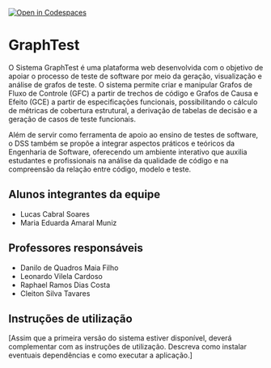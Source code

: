 [![Open in Codespaces](https://classroom.github.com/assets/launch-codespace-2972f46106e565e64193e422d61a12cf1da4916b45550586e14ef0a7c637dd04.svg)](https://classroom.github.com/open-in-codespaces?assignment_repo_id=20616310)
# GraphTest

O Sistema GraphTest é uma plataforma web desenvolvida com o objetivo de apoiar o processo de teste de software por meio da geração, visualização e análise de grafos de teste. O sistema permite criar e manipular Grafos de Fluxo de Controle (GFC) a partir de trechos de código e Grafos de Causa e Efeito (GCE) a partir de especificações funcionais, possibilitando o cálculo de métricas de cobertura estrutural, a derivação de tabelas de decisão e a geração de casos de teste funcionais.

Além de servir como ferramenta de apoio ao ensino de testes de software, o DSS também se propõe a integrar aspectos práticos e teóricos da Engenharia de Software, oferecendo um ambiente interativo que auxilia estudantes e profissionais na análise da qualidade de código e na compreensão da relação entre código, modelo e teste.

## Alunos integrantes da equipe

* Lucas Cabral Soares
* Maria Eduarda Amaral Muniz

## Professores responsáveis

* Danilo de Quadros Maia Filho
* Leonardo Vilela Cardoso
* Raphael Ramos Dias Costa
* Cleiton Silva Tavares

## Instruções de utilização

[Assim que a primeira versão do sistema estiver disponível, deverá complementar com as instruções de utilização. Descreva como instalar eventuais dependências e como executar a aplicação.]
